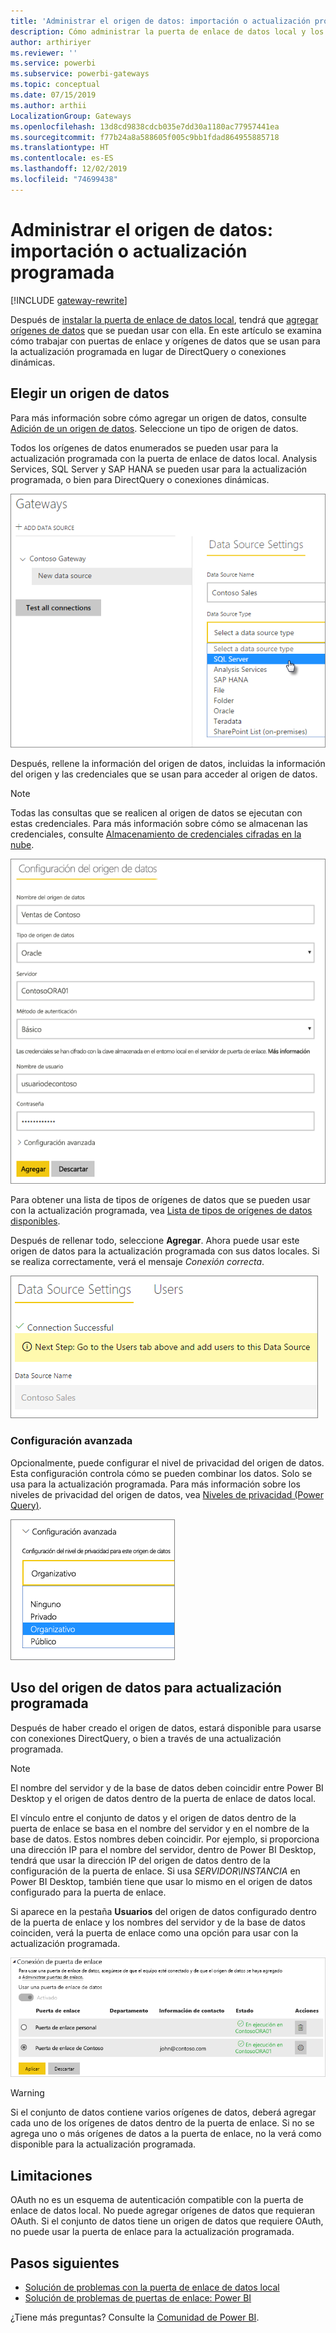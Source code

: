 ```yaml
---
title: 'Administrar el origen de datos: importación o actualización programada'
description: Cómo administrar la puerta de enlace de datos local y los orígenes de datos que pertenecen a esa puerta de enlace. Este artículo es específico para los orígenes de datos que se pueden usar con la importación o la actualización programada.
author: arthiriyer
ms.reviewer: ''
ms.service: powerbi
ms.subservice: powerbi-gateways
ms.topic: conceptual
ms.date: 07/15/2019
ms.author: arthii
LocalizationGroup: Gateways
ms.openlocfilehash: 13d8cd9838cdcb035e7dd30a1180ac77957441ea
ms.sourcegitcommit: f77b24a8a588605f005c9bb1fdad864955885718
ms.translationtype: HT
ms.contentlocale: es-ES
ms.lasthandoff: 12/02/2019
ms.locfileid: "74699438"
---
```

# <a name="manage-your-data-source---importscheduled-refresh"></a>Administrar el origen de datos: importación o actualización programada

[!INCLUDE [gateway-rewrite](includes/gateway-rewrite.md)]

Después de [instalar la puerta de enlace de datos local](/data-integration/gateway/service-gateway-install), tendrá que [agregar orígenes de datos](service-gateway-data-sources.md#add-a-data-source) que se puedan usar con ella. En este artículo se examina cómo trabajar con puertas de enlace y orígenes de datos que se usan para la actualización programada en lugar de DirectQuery o conexiones dinámicas.

## <a name="add-a-data-source"></a>Elegir un origen de datos

Para más información sobre cómo agregar un origen de datos, consulte [Adición de un origen de datos](service-gateway-data-sources.md#add-a-data-source). Seleccione un tipo de origen de datos.

Todos los orígenes de datos enumerados se pueden usar para la actualización programada con la puerta de enlace de datos local. Analysis Services, SQL Server y SAP HANA se pueden usar para la actualización programada, o bien para DirectQuery o conexiones dinámicas.

![Selección del origen de datos](media/service-gateway-enterprise-manage-scheduled-refresh/datasourcesettings2.png)

Después, rellene la información del origen de datos, incluidas la información del origen y las credenciales que se usan para acceder al origen de datos.

> [!NOTE]
> Todas las consultas que se realicen al origen de datos se ejecutan con estas credenciales. Para más información sobre cómo se almacenan las credenciales, consulte [Almacenamiento de credenciales cifradas en la nube](service-gateway-data-sources.md#store-encrypted-credentials-in-the-cloud).

![Rellene la configuración del origen de datos](media/service-gateway-enterprise-manage-scheduled-refresh/datasourcesettings3-oracle.png)

Para obtener una lista de tipos de orígenes de datos que se pueden usar con la actualización programada, vea [Lista de tipos de orígenes de datos disponibles](service-gateway-data-sources.md#list-of-available-data-source-types).

Después de rellenar todo, seleccione **Agregar**. Ahora puede usar este origen de datos para la actualización programada con sus datos locales. Si se realiza correctamente, verá el mensaje *Conexión correcta*.

![Representación del estado de conexión](media/service-gateway-enterprise-manage-scheduled-refresh/datasourcesettings4.png)

### <a name="advanced-settings"></a>Configuración avanzada

Opcionalmente, puede configurar el nivel de privacidad del origen de datos. Esta configuración controla cómo se pueden combinar los datos. Solo se usa para la actualización programada. Para más información sobre los niveles de privacidad del origen de datos, vea [Niveles de privacidad (Power Query)](https://support.office.com/article/Privacy-levels-Power-Query-CC3EDE4D-359E-4B28-BC72-9BEE7900B540).

![Establecimiento del nivel de privacidad](media/service-gateway-enterprise-manage-scheduled-refresh/datasourcesettings9.png)

## <a name="use-the-data-source-for-scheduled-refresh"></a>Uso del origen de datos para actualización programada

Después de haber creado el origen de datos, estará disponible para usarse con conexiones DirectQuery, o bien a través de una actualización programada.

> [!NOTE]
> El nombre del servidor y de la base de datos deben coincidir entre Power BI Desktop y el origen de datos dentro de la puerta de enlace de datos local.

El vínculo entre el conjunto de datos y el origen de datos dentro de la puerta de enlace se basa en el nombre del servidor y en el nombre de la base de datos. Estos nombres deben coincidir. Por ejemplo, si proporciona una dirección IP para el nombre del servidor, dentro de Power BI Desktop, tendrá que usar la dirección IP del origen de datos dentro de la configuración de la puerta de enlace. Si usa *SERVIDOR\INSTANCIA* en Power BI Desktop, también tiene que usar lo mismo en el origen de datos configurado para la puerta de enlace.

Si aparece en la pestaña **Usuarios** del origen de datos configurado dentro de la puerta de enlace y los nombres del servidor y de la base de datos coinciden, verá la puerta de enlace como una opción para usar con la actualización programada.

![Representación de los usuarios](media/service-gateway-enterprise-manage-scheduled-refresh/powerbi-gateway-enterprise-schedule-refresh.png)

> [!WARNING]
> Si el conjunto de datos contiene varios orígenes de datos, deberá agregar cada uno de los orígenes de datos dentro de la puerta de enlace. Si no se agrega uno o más orígenes de datos a la puerta de enlace, no la verá como disponible para la actualización programada.

## <a name="limitations"></a>Limitaciones

OAuth no es un esquema de autenticación compatible con la puerta de enlace de datos local. No puede agregar orígenes de datos que requieran OAuth. Si el conjunto de datos tiene un origen de datos que requiere OAuth, no puede usar la puerta de enlace para la actualización programada.

## <a name="next-steps"></a>Pasos siguientes

* [Solución de problemas con la puerta de enlace de datos local](/data-integration/gateway/service-gateway-tshoot)
* [Solución de problemas de puertas de enlace: Power BI](service-gateway-onprem-tshoot.md)

¿Tiene más preguntas? Consulte la [Comunidad de Power BI](https://community.powerbi.com/).
